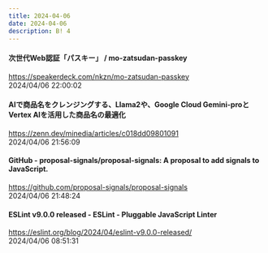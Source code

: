 ```yaml
---
title: 2024-04-06
date: 2024-04-06
description: B! 4
---
```


#### 次世代Web認証「パスキー」 / mo-zatsudan-passkey
https://speakerdeck.com/nkzn/mo-zatsudan-passkey<br>
2024/04/06 22:00:02<br>


#### AIで商品名をクレンジングする、Llama2や、Google Cloud Gemini-proとVertex AIを活用した商品名の最適化
https://zenn.dev/minedia/articles/c018dd09801091<br>
2024/04/06 21:56:09<br>


#### GitHub - proposal-signals/proposal-signals: A proposal to add signals to JavaScript.
https://github.com/proposal-signals/proposal-signals<br>
2024/04/06 21:48:24<br>


#### ESLint v9.0.0 released - ESLint - Pluggable JavaScript Linter
https://eslint.org/blog/2024/04/eslint-v9.0.0-released/<br>
2024/04/06 08:51:31<br>


